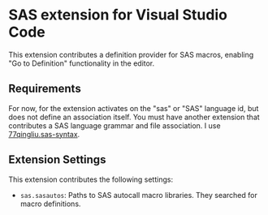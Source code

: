 # SAS extension for Visual Studio Code

This extension contributes a definition provider for SAS macros, enabling "Go to Definition" functionality in the editor.

## Requirements

For now, for the extension activates on the "sas" or "SAS" language id, but does not define an association itself. You must have another extension that contributes a SAS language grammar and file association. I use [77qingliu.sas-syntax](https://marketplace.visualstudio.com/items?itemName=77qingliu.sas-syntax).

## Extension Settings

This extension contributes the following settings:

* `sas.sasautos`: Paths to SAS autocall macro libraries. They searched for macro definitions.
